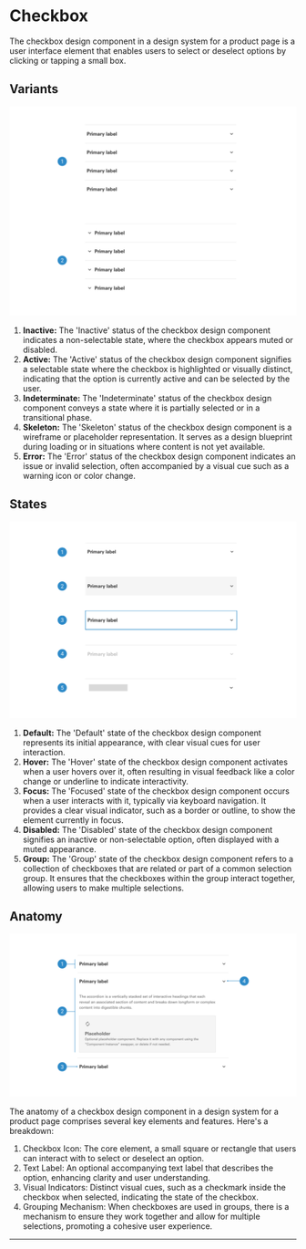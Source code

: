 # Checkbox

The checkbox design component in a design system for a product page is a user interface element that enables users to select or deselect options by clicking or tapping a small box.

## Variants

<img src="../../assets/images/components/accordion-variants.jpg" alt="accordion-variants" width="752"/>

1. <b>Inactive:</b> The 'Inactive' status of the checkbox design component indicates a non-selectable state, where the checkbox appears muted or disabled.
2. <b>Active:</b> The 'Active' status of the checkbox design component signifies a selectable state where the checkbox is highlighted or visually distinct, indicating that the option is currently active and can be selected by the user.
3. <b>Indeterminate:</b> The 'Indeterminate' status of the checkbox design component conveys a state where it is partially selected or in a transitional phase.
4. <b>Skeleton:</b> The 'Skeleton' status of the checkbox design component is a wireframe or placeholder representation. It serves as a design blueprint during loading or in situations where content is not yet available.
5. <b>Error:</b> The 'Error' status of the checkbox design component indicates an issue or invalid selection, often accompanied by a visual cue such as a warning icon or color change.

## States

<img src="../../assets/images/components/accordion-states.jpg" alt="accordion-states" width="752"/>

1. <b>Default:</b> The 'Default' state of the checkbox design component represents its initial appearance, with clear visual cues for user interaction.
2. <b>Hover:</b> The 'Hover' state of the checkbox design component activates when a user hovers over it, often resulting in visual feedback like a color change or underline to indicate interactivity.
3. <b>Focus:</b> The 'Focused' state of the checkbox design component occurs when a user interacts with it, typically via keyboard navigation. It provides a clear visual indicator, such as a border or outline, to show the element currently in focus.
4. <b>Disabled:</b> The 'Disabled' state of the checkbox design component signifies an inactive or non-selectable option, often displayed with a muted appearance.
5. <b>Group:</b> The 'Group' state of the checkbox design component refers to a collection of checkboxes that are related or part of a common selection group. It ensures that the checkboxes within the group interact together, allowing users to make multiple selections.

## Anatomy

<img src="../../assets/images/components/accordion-anatomy.jpg" alt="accordion-anatomy" width="752"/>

The anatomy of a checkbox design component in a design system for a product page comprises several key elements and features. Here's a breakdown:

1. Checkbox Icon: The core element, a small square or rectangle that users can interact with to select or deselect an option.
2. Text Label: An optional accompanying text label that describes the option, enhancing clarity and user understanding.
3. Visual Indicators: Distinct visual cues, such as a checkmark inside the checkbox when selected, indicating the state of the checkbox.
4. Grouping Mechanism: When checkboxes are used in groups, there is a mechanism to ensure they work together and allow for multiple selections, promoting a cohesive user experience.

___
